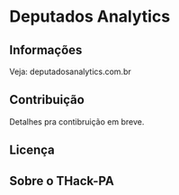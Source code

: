 Deputados Analytics
===================

Informações
-----------
Veja: deputadosanalytics.com.br


Contribuição
------------
Detalhes pra contibruição em breve.


Licença
-------


Sobre o THack-PA
----------------
